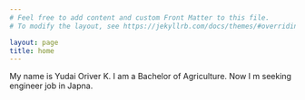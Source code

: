 ```yaml
---
# Feel free to add content and custom Front Matter to this file.
# To modify the layout, see https://jekyllrb.com/docs/themes/#overriding-theme-defaults

layout: page
title: home
---
```


My name is Yudai Oriver K. I am a Bachelor of Agriculture. Now I  m seeking engineer job in Japna.

